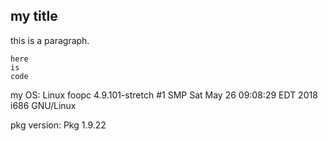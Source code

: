 

## my title

this is a paragraph.

```
here
is
code
```

my OS: Linux foopc 4.9.101-stretch #1 SMP Sat May 26 09:08:29 EDT 2018 i686 GNU/Linux

pkg version: Pkg 1.9.22

